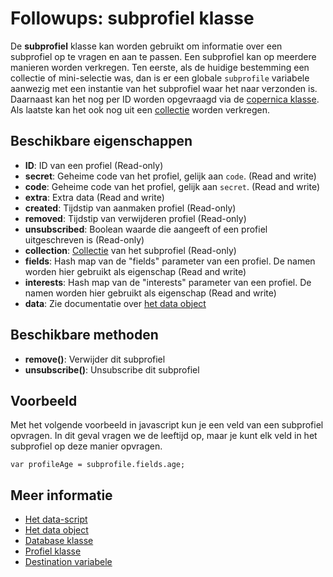 # Followups: subprofiel klasse

De **subprofiel** klasse kan worden gebruikt om informatie over een subprofiel op te vragen en aan te passen. 
Een subprofiel kan op meerdere manieren worden verkregen. Ten eerste, als de huidige bestemming een collectie 
of mini-selectie was, dan is er een globale `subprofile` variabele aanwezig met een instantie van het subprofiel
waar het naar verzonden is. Daarnaast kan het nog per ID worden opgevraagd via de [copernica klasse](./followups-scripting-copernica).
Als laatste kan het ook nog uit een [collectie](./followups-scripting-collection) worden verkregen.

## Beschikbare eigenschappen

* **ID**: ID van een profiel (Read-only)
* **secret**: Geheime code van het profiel, gelijk aan `code`. (Read and write)
* **code**: Geheime code van het profiel, gelijk aan `secret`. (Read and write)
* **extra**: Extra data (Read and write)
* **created**: Tijdstip van aanmaken profiel (Read-only)
* **removed**: Tijdstip van verwijderen profiel (Read-only)
* **unsubscribed**: Boolean waarde die aangeeft of een profiel uitgeschreven is (Read-only)
* **collection**: [Collectie](./followups-scripting-collection) van het subprofiel (Read-only)
* **fields**: Hash map van de "fields" parameter van een profiel. De namen worden hier gebruikt als eigenschap (Read and write)
* **interests**: Hash map van de "interests" parameter van een profiel. De namen worden hier gebruikt als eigenschap (Read and write)
* **data**: Zie documentatie over [het data object](./followups-scripting-data)

## Beschikbare methoden
* **remove()**: Verwijder dit subprofiel
* **unsubscribe()**: Unsubscribe dit subprofiel

## Voorbeeld

Met het volgende voorbeeld in javascript kun je een veld van een subprofiel 
opvragen. In dit geval vragen we de leeftijd op, maar je kunt elk veld in 
het subprofiel op deze manier opvragen.

    var profileAge = subprofile.fields.age;

## Meer informatie
* [Het data-script](./followups-scripting)
* [Het data object](./followups-scripting-data)
* [Database klasse](./followups-scripting-database)
* [Profiel klasse](./followups-scripting-profile)
* [Destination variabele](./followups-scripting-destination)

